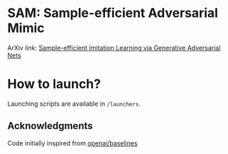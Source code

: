 # SAM: Sample-efficient Adversarial Mimic

ArXiv link: [Sample-efficient Imitation Learning via Generative Adversarial Nets](
https://arxiv.org/abs/1809.02064)

# How to launch?

Launching scripts are available in `/launchers`.

## Acknowledgments

Code initially inspired from [openai/baselines](https://github.com/openai/baselines)
